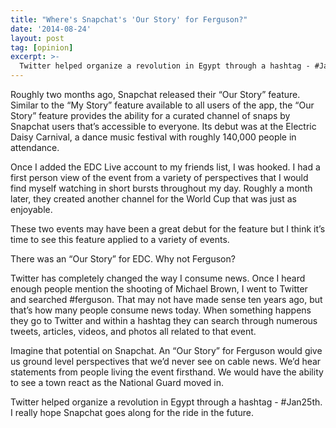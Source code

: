```yaml
---
title: "Where's Snapchat's 'Our Story' for Ferguson?"
date: '2014-08-24'
layout: post
tag: [opinion]
excerpt: >-
  Twitter helped organize a revolution in Egypt through a hashtag - #Jan25th. I really hope Snapchat goes along for the ride in the future.
---
```


Roughly two months ago, Snapchat released their “Our Story” feature. Similar to the “My Story” feature available to all users of the app, the “Our Story” feature provides the ability for a curated channel of snaps by Snapchat users that’s accessible to everyone. Its debut was at the Electric Daisy Carnival, a dance music festival with roughly 140,000 people in attendance.

Once I added the EDC Live account to my friends list, I was hooked. I had a first person view of the event from a variety of perspectives that I would find myself watching in short bursts throughout my day. Roughly a month later, they created another channel for the World Cup that was just as enjoyable.

These two events may have been a great debut for the feature but I think it’s time to see this feature applied to a variety of events.

There was an “Our Story” for EDC. Why not Ferguson?

Twitter has completely changed the way I consume news. Once I heard enough people mention the shooting of Michael Brown, I went to Twitter and searched #ferguson. That may not have made sense ten years ago, but that’s how many people consume news today. When something happens they go to Twitter and within a hashtag they can search through numerous tweets, articles, videos, and photos all related to that event.

Imagine that potential on Snapchat. An “Our Story” for Ferguson would give us ground level perspectives that we’d never see on cable news. We’d hear statements from people living the event firsthand. We would have the ability to see a town react as the National Guard moved in.

Twitter helped organize a revolution in Egypt through a hashtag - #Jan25th. I really hope Snapchat goes along for the ride in the future.